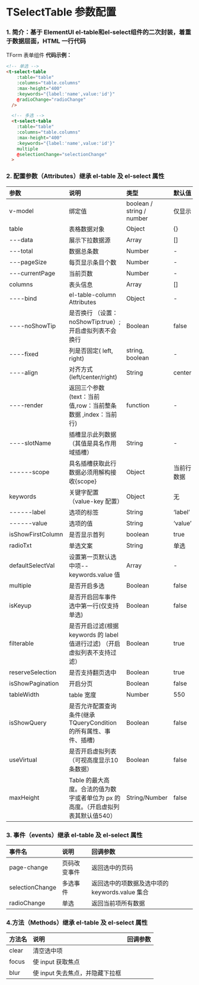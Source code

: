 # TSelectTable 参数配置

### 1. 简介：基于 ElementUI el-table和el-select组件的二次封装，着重于数据层面，HTML 一行代码

TForm 表单组件
**代码示例：**

```html
<!-- 单选 -->
<t-select-table
    :table="table"
    :columns="table.columns"
    :max-height="400"
    :keywords="{label:'name',value:'id'}"
    @radioChange="radioChange"
  />

  <!-- 多选 -->
  <t-select-table
    :table="table"
    :columns="table.columns"
    :max-height="400"
    :keywords="{label:'name',value:'id'}"
    multiple
    @selectionChange="selectionChange"
  >

```

### 2. 配置参数（Attributes）继承 el-table 及 el-select 属性

| 参数              | 说明                                                                              | 类型                      | 默认值     |
| :---------------- | :-------------------------------------------------------------------------------- | :------------------------ | :--------- |
| v-model           | 绑定值                                                                            | boolean / string / number | 仅显示     |
| table             | 表格数据对象                                                                      | Object                    | {}         |
| ---data           | 展示下拉数据源                                                                    | Array                     | []         |
| ---total          | 数据总条数                                                                        | Number                    | -          |
| ---pageSize       | 每页显示条目个数                                                                  | Number                    | -          |
| ---currentPage    | 当前页数                                                                          | Number                    | -          |
| columns           | 表头信息                                                                          | Array                     | []         |
| ----bind          | el-table-column Attributes                                                        | Object                    | -          |
| ----noShowTip     | 是否换行 （设置：noShowTip:true）;开启虚拟列表不会换行                            | Boolean                   | false      |
| ----fixed         | 列是否固定( left, right)                                                          | string, boolean           | -          |
| ----align         | 对齐方式(left/center/right)                                                       | String                    | center     |
| ----render        | 返回三个参数(text：当前值,row：当前整条数据 ,index：当前行)                       | function                  | -          |
| ----slotName      | 插槽显示此列数据（其值是具名作用域插槽）                                          | String                    | -          |
| ------scope       | 具名插槽获取此行数据必须用解构接收{scope}                                         | Object                    | 当前行数据 |
| keywords          | 关键字配置（value-key 配置）                                                      | Object                    | 无         |
| ------label       | 选项的标签                                                                        | String                    | ‘label’    |
| ------value       | 选项的值                                                                          | String                    | ‘value’    |
| isShowFirstColumn | 是否显示首列                                                                      | boolean                   | true       |
| radioTxt          | 单选文案                                                                          | String                    | 单选       |
| defaultSelectVal  | 设置第一页默认选中项--keywords.value 值                                           | Array                     | -          |
| multiple          | 是否开启多选                                                                      | Boolean                   | false      |
| isKeyup           | 是否开启回车事件选中第一行(仅支持单选)                                            | Boolean                   | false      |
| filterable        | 是否开启过滤(根据 keywords 的 label 值进行过滤) （开启虚拟列表不支持过滤）        | Boolean                   | true       |
| reserveSelection  | 是否支持翻页选中                                                                  | Boolean                   | true       |
| isShowPagination  | 开启分页                                                                          | Boolean                   | false      |
| tableWidth        | table 宽度                                                                        | Number                    | 550        |
| isShowQuery       | 是否允许配置查询条件(继承TQueryCondition的所有属性、事件、插槽)                   | Boolean                   | false      |
| useVirtual        | 是否开启虚拟列表（可视高度显示10条数据）                                          | Boolean                   | false      |
| maxHeight         | Table 的最大高度。合法的值为数字或者单位为 px 的高度。（开启虚拟列表其默认值540） | String/Number             | false      |

### 3. 事件（events）继承 el-table 及 el-select 属性

| 事件名          | 说明         | 回调参数                                       |
| :-------------- | :----------- | :--------------------------------------------- |
| page-change     | 页码改变事件 | 返回选中的页码                                 |
| selectionChange | 多选事件     | 返回选中的项数据及选中项的 keywords.value 集合 |
| radioChange     | 单选         | 返回当前项所有数据                             |

### 4.方法（Methods）继承 el-table 及 el-select 属性

| 方法名 | 说明                            | 回调参数 |
| :----- | :------------------------------ | :------- |
| clear  | 清空选中项                      |          |
| focus  | 使 input 获取焦点               |          |
| blur   | 使 input 失去焦点，并隐藏下拉框 |          |